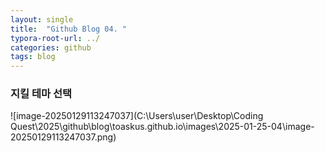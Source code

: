```yaml
---
layout: single
title:  "Github Blog 04. "
typora-root-url: ../
categories: github
tags: blog
---
```






### 지킬 테마 선택





![image-20250129113247037](C:\Users\user\Desktop\Coding Quest\2025\github\blog\toaskus.github.io\images\2025-01-25-04\image-20250129113247037.png)
